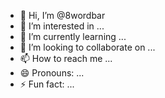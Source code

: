 - 👋 Hi, I’m @8wordbar
- 👀 I’m interested in ...
- 🌱 I’m currently learning ...
- 💞️ I’m looking to collaborate on ...
- 📫 How to reach me ...
- 😄 Pronouns: ...
- ⚡ Fun fact: ...

<!---
8wordbar/8wordbar is a ✨ special ✨ repository because its `README.md` (this file) appears on your GitHub profile.
You can click the Preview link to take a look at your changes.
--->
